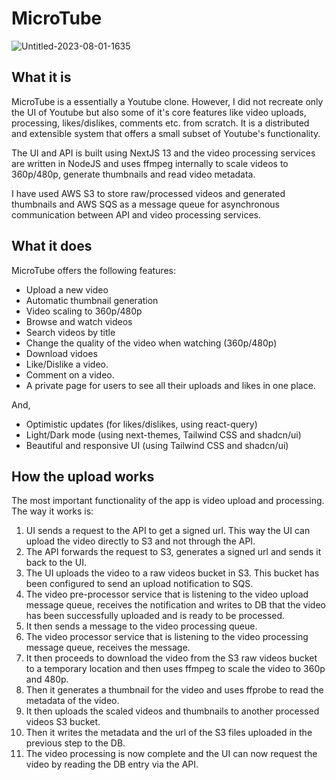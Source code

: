 # MicroTube
![Untitled-2023-08-01-1635](https://github.com/Swapnanil-Gupta/microtube/assets/23559763/6fa86f6f-4764-4804-915c-7f27fb863ab3)

## What it is
MicroTube is a essentially a Youtube clone. However, I did not recreate only the UI of Youtube but also some of it's core features like video uploads, processing, likes/dislikes, comments etc. from scratch. It is a distributed and extensible system that offers a small subset of Youtube's functionality.

The UI and API is built using NextJS 13 and the video processing services are written in NodeJS and uses ffmpeg internally to scale videos to 360p/480p, generate thumbnails and read video metadata.

I have used AWS S3 to store raw/processed videos and generated thumbnails and AWS SQS as a message queue for asynchronous communication between API and video processing services.
## What it does
MicroTube offers the following features:
- Upload a new video
- Automatic thumbnail generation
- Video scaling to 360p/480p
- Browse and watch videos
- Search videos by title
- Change the quality of the video when watching (360p/480p)
- Download vidoes
- Like/Dislike a video. 
- Comment on a video.
- A private page for users to see all their uploads and likes in one place.

And,
- Optimistic updates (for likes/dislikes, using react-query)
- Light/Dark mode (using next-themes, Tailwind CSS and shadcn/ui)
- Beautiful and responsive UI (using Tailwind CSS and shadcn/ui)


## How the upload works
The most important functionality of the app is video upload and processing. The way it works is:

1. UI sends a request to the API to get a signed url. This way the UI can upload the video directly to S3 and not through the API.
2. The API forwards the request to S3, generates a signed url and sends it back to the UI.
3. The UI uploads the video to a raw videos bucket in S3. This bucket has been configured to send an upload notification to SQS.
4. The video pre-processor service that is listening to the video upload message queue, receives the notification and writes to DB that the video has been successfully uploaded and is ready to be processed. 
5. It then sends a message to the video processing queue.
6. The video processor service that is listening to the video processing message queue, receives the message. 
7. It then proceeds to download the video from the S3 raw videos bucket to a temporary location and then uses ffmpeg to scale the video to 360p and 480p.
8. Then it generates a thumbnail for the video and uses ffprobe to read the metadata of the video.
9. It then uploads the scaled videos and thumbnails to another processed videos S3 bucket.
10. Then it writes the metadata and the url of the S3 files uploaded in the previous step to the DB.
11. The video processing is now complete and the UI can now request the video by reading the DB entry via the API.
